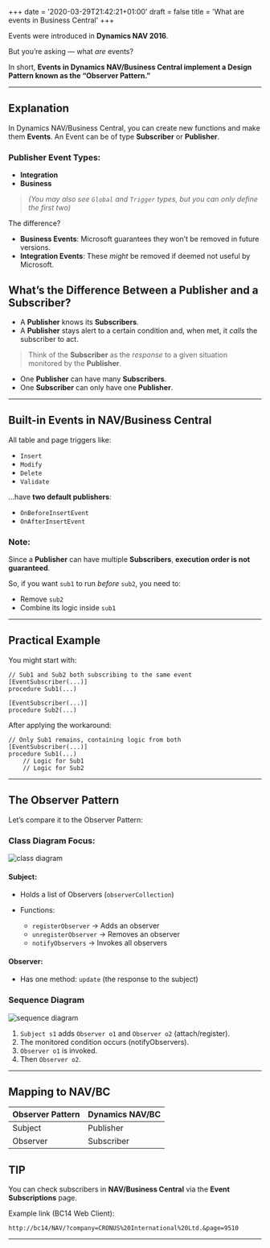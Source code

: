 +++
date = '2020-03-29T21:42:21+01:00'
draft = false
title = 'What are events in Business Central'
+++

Events were introduced in **Dynamics NAV 2016**.

But you’re asking — what *are* events?

In short, **Events in Dynamics NAV/Business Central implement a Design Pattern known as the “Observer Pattern.”**

---

## Explanation

In Dynamics NAV/Business Central, you can create new functions and make them **Events**.
An Event can be of type **Subscriber** or **Publisher**.

### Publisher Event Types:

* **Integration**
* **Business**

> *(You may also see `Global` and `Trigger` types, but you can only define the first two)*

The difference?

* **Business Events**: Microsoft guarantees they won’t be removed in future versions.
* **Integration Events**: These *might* be removed if deemed not useful by Microsoft.

## What’s the Difference Between a Publisher and a Subscriber?

* A **Publisher** knows its **Subscribers**.
* A **Publisher** stays alert to a certain condition and, when met, it *calls* the subscriber to act.

> Think of the **Subscriber** as the *response* to a given situation monitored by the **Publisher**.

* One **Publisher** can have many **Subscribers**.
* One **Subscriber** can only have one **Publisher**.

---

## Built-in Events in NAV/Business Central

All table and page triggers like:

* `Insert`
* `Modify`
* `Delete`
* `Validate`

...have **two default publishers**:

* `OnBeforeInsertEvent`
* `OnAfterInsertEvent`

### Note:

Since a **Publisher** can have multiple **Subscribers**, **execution order is not guaranteed**.

So, if you want `sub1` to run *before* `sub2`, you need to:

* Remove `sub2`
* Combine its logic inside `sub1`

---

## Practical Example

You might start with:

```al
// Sub1 and Sub2 both subscribing to the same event
[EventSubscriber(...)]
procedure Sub1(...)

[EventSubscriber(...)]
procedure Sub2(...)
```

After applying the workaround:

```al
// Only Sub1 remains, containing logic from both
[EventSubscriber(...)]
procedure Sub1(...)
    // Logic for Sub1
    // Logic for Sub2
```

---

## The Observer Pattern

Let’s compare it to the Observer Pattern:

### Class Diagram Focus:

![class diagram](https://aacnsilva.wordpress.com/wp-content/uploads/2020/03/image-4.png)

#### Subject:

* Holds a list of Observers (`observerCollection`)
* Functions:

  * `registerObserver` → Adds an observer
  * `unregisterObserver` → Removes an observer
  * `notifyObservers` → Invokes all observers

#### Observer:

* Has one method: `update` (the response to the subject)

### Sequence Diagram

![sequence diagram](https://aacnsilva.wordpress.com/wp-content/uploads/2020/03/image-5.png)

1. `Subject s1` adds `Observer o1` and `Observer o2` (attach/register).
2. The monitored condition occurs (notifyObservers).
3. `Observer o1` is invoked.
4. Then `Observer o2`.

---

## Mapping to NAV/BC

| Observer Pattern | Dynamics NAV/BC |
| ---------------- | --------------- |
| Subject          | Publisher       |
| Observer         | Subscriber      |

## TIP

You can check subscribers in **NAV/Business Central** via the **Event Subscriptions** page.

Example link (BC14 Web Client):

```
http://bc14/NAV/?company=CRONUS%20International%20Ltd.&page=9510
```

---
